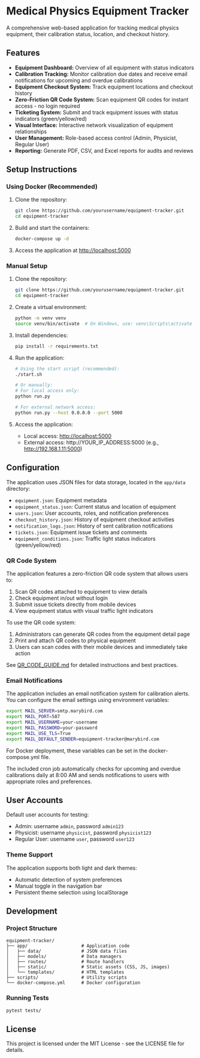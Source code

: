 # Medical Physics Equipment Tracker

A comprehensive web-based application for tracking medical physics equipment, their calibration status, location, and checkout history.

## Features

- **Equipment Dashboard:** Overview of all equipment with status indicators
- **Calibration Tracking:** Monitor calibration due dates and receive email notifications for upcoming and overdue calibrations
- **Equipment Checkout System:** Track equipment locations and checkout history
- **Zero-Friction QR Code System:** Scan equipment QR codes for instant access - no login required
- **Ticketing System:** Submit and track equipment issues with status indicators (green/yellow/red)
- **Visual Interface:** Interactive network visualization of equipment relationships
- **User Management:** Role-based access control (Admin, Physicist, Regular User)
- **Reporting:** Generate PDF, CSV, and Excel reports for audits and reviews

## Setup Instructions

### Using Docker (Recommended)

1. Clone the repository:
   ```bash
   git clone https://github.com/yourusername/equipment-tracker.git
   cd equipment-tracker
   ```

2. Build and start the containers:
   ```bash
   docker-compose up -d
   ```

3. Access the application at [http://localhost:5000](http://localhost:5000)

### Manual Setup

1. Clone the repository:
   ```bash
   git clone https://github.com/yourusername/equipment-tracker.git
   cd equipment-tracker
   ```

2. Create a virtual environment:
   ```bash
   python -m venv venv
   source venv/bin/activate  # On Windows, use: venv\Scripts\activate
   ```

3. Install dependencies:
   ```bash
   pip install -r requirements.txt
   ```

4. Run the application:
   ```bash
   # Using the start script (recommended):
   ./start.sh
   
   # Or manually:
   # For local access only:
   python run.py
   
   # For external network access:
   python run.py --host 0.0.0.0 --port 5000
   ```

5. Access the application:
   - Local access: [http://localhost:5000](http://localhost:5000)
   - External access: http://YOUR_IP_ADDRESS:5000 (e.g., http://192.168.1.11:5000)

## Configuration

The application uses JSON files for data storage, located in the `app/data` directory:
- `equipment.json`: Equipment metadata
- `equipment_status.json`: Current status and location of equipment
- `users.json`: User accounts, roles, and notification preferences
- `checkout_history.json`: History of equipment checkout activities
- `notification_logs.json`: History of sent calibration notifications
- `tickets.json`: Equipment issue tickets and comments
- `equipment_conditions.json`: Traffic light status indicators (green/yellow/red)

### QR Code System

The application features a zero-friction QR code system that allows users to:

1. Scan QR codes attached to equipment to view details
2. Check equipment in/out without login
3. Submit issue tickets directly from mobile devices
4. View equipment status with visual traffic light indicators

To use the QR code system:
1. Administrators can generate QR codes from the equipment detail page
2. Print and attach QR codes to physical equipment
3. Users can scan codes with their mobile devices and immediately take action

See [QR_CODE_GUIDE.md](QR_CODE_GUIDE.md) for detailed instructions and best practices.

### Email Notifications

The application includes an email notification system for calibration alerts. You can configure the email settings using environment variables:

```bash
export MAIL_SERVER=smtp.marybird.com
export MAIL_PORT=587
export MAIL_USERNAME=your-username
export MAIL_PASSWORD=your-password
export MAIL_USE_TLS=True
export MAIL_DEFAULT_SENDER=equipment-tracker@marybird.com
```

For Docker deployment, these variables can be set in the docker-compose.yml file.

The included cron job automatically checks for upcoming and overdue calibrations daily at 8:00 AM and sends notifications to users with appropriate roles and preferences.

## User Accounts

Default user accounts for testing:
- Admin: username `admin`, password `admin123`
- Physicist: username `physicist`, password `physicist123`
- Regular User: username `user`, password `user123`

### Theme Support

The application supports both light and dark themes:
- Automatic detection of system preferences
- Manual toggle in the navigation bar
- Persistent theme selection using localStorage

## Development

### Project Structure

```
equipment-tracker/
├── app/                    # Application code
│   ├── data/               # JSON data files
│   ├── models/             # Data managers
│   ├── routes/             # Route handlers
│   ├── static/             # Static assets (CSS, JS, images)
│   └── templates/          # HTML templates
├── scripts/                # Utility scripts
└── docker-compose.yml      # Docker configuration
```

### Running Tests

```bash
pytest tests/
```

## License

This project is licensed under the MIT License - see the LICENSE file for details.